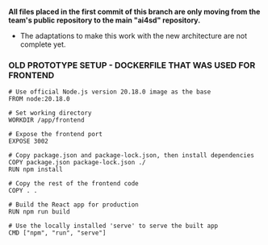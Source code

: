 **All files placed in the first commit of this branch are only moving from the team's public repository to the main "ai4sd" repository.**

- The adaptations to make this work with the new architecture are not complete yet.

### OLD PROTOTYPE SETUP - DOCKERFILE THAT WAS USED FOR FRONTEND

```
# Use official Node.js version 20.18.0 image as the base
FROM node:20.18.0

# Set working directory
WORKDIR /app/frontend

# Expose the frontend port
EXPOSE 3002

# Copy package.json and package-lock.json, then install dependencies
COPY package.json package-lock.json ./
RUN npm install

# Copy the rest of the frontend code
COPY . .

# Build the React app for production
RUN npm run build

# Use the locally installed 'serve' to serve the built app
CMD ["npm", "run", "serve"]
```

